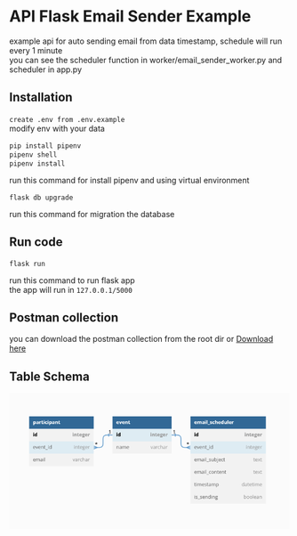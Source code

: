 [](https://flask-migrate.readthedocs.io/en/latest/)

# API Flask Email Sender Example
example api for auto sending email from data timestamp, schedule will run every 1 minute  
you can see the scheduler function in worker/email_sender_worker.py and scheduler in app.py

## Installation  
`create .env from .env.example`  
modify env with your data  

```
pip install pipenv
pipenv shell
pipenv install
```
run this command for install pipenv and using virtual environment

```
flask db upgrade
```
run this command for migration the database

## Run code
```
flask run
```
run this command to run flask app  
the app will run in `127.0.0.1/5000`

## Postman collection
you can download the postman collection from the root dir or 
[Download here](EmailSender.postman_collection.json)

## Table Schema
![Table schema](db_email_sender.png)